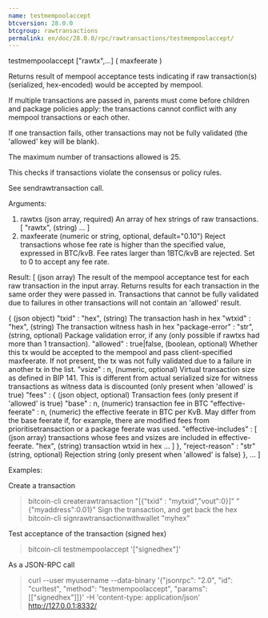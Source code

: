```yaml
---
name: testmempoolaccept
btcversion: 28.0.0
btcgroup: rawtransactions
permalink: en/doc/28.0.0/rpc/rawtransactions/testmempoolaccept/
---
```


testmempoolaccept ["rawtx",...] ( maxfeerate )

Returns result of mempool acceptance tests indicating if raw transaction(s) (serialized, hex-encoded) would be accepted by mempool.

If multiple transactions are passed in, parents must come before children and package policies apply: the transactions cannot conflict with any mempool transactions or each other.

If one transaction fails, other transactions may not be fully validated (the 'allowed' key will be blank).

The maximum number of transactions allowed is 25.

This checks if transactions violate the consensus or policy rules.

See sendrawtransaction call.

Arguments:
1. rawtxs          (json array, required) An array of hex strings of raw transactions.
     [
       "rawtx",    (string)
       ...
     ]
2. maxfeerate      (numeric or string, optional, default="0.10") Reject transactions whose fee rate is higher than the specified value, expressed in BTC/kvB.
                   Fee rates larger than 1BTC/kvB are rejected.
                   Set to 0 to accept any fee rate.

Result:
[                                 (json array) The result of the mempool acceptance test for each raw transaction in the input array.
                                  Returns results for each transaction in the same order they were passed in.
                                  Transactions that cannot be fully validated due to failures in other transactions will not contain an 'allowed' result.
                                  
  {                               (json object)
    "txid" : "hex",               (string) The transaction hash in hex
    "wtxid" : "hex",              (string) The transaction witness hash in hex
    "package-error" : "str",      (string, optional) Package validation error, if any (only possible if rawtxs had more than 1 transaction).
    "allowed" : true|false,       (boolean, optional) Whether this tx would be accepted to the mempool and pass client-specified maxfeerate. If not present, the tx was not fully validated due to a failure in another tx in the list.
    "vsize" : n,                  (numeric, optional) Virtual transaction size as defined in BIP 141. This is different from actual serialized size for witness transactions as witness data is discounted (only present when 'allowed' is true)
    "fees" : {                    (json object, optional) Transaction fees (only present if 'allowed' is true)
      "base" : n,                 (numeric) transaction fee in BTC
      "effective-feerate" : n,    (numeric) the effective feerate in BTC per KvB. May differ from the base feerate if, for example, there are modified fees from prioritisetransaction or a package feerate was used.
      "effective-includes" : [    (json array) transactions whose fees and vsizes are included in effective-feerate.
        "hex",                    (string) transaction wtxid in hex
        ...
      ]
    },
    "reject-reason" : "str"       (string, optional) Rejection string (only present when 'allowed' is false)
  },
  ...
]

Examples:

Create a transaction
> bitcoin-cli createrawtransaction "[{\"txid\" : \"mytxid\",\"vout\":0}]" "{\"myaddress\":0.01}"
Sign the transaction, and get back the hex
> bitcoin-cli signrawtransactionwithwallet "myhex"

Test acceptance of the transaction (signed hex)
> bitcoin-cli testmempoolaccept '["signedhex"]'

As a JSON-RPC call
> curl --user myusername --data-binary '{"jsonrpc": "2.0", "id": "curltest", "method": "testmempoolaccept", "params": [["signedhex"]]}' -H 'content-type: application/json' http://127.0.0.1:8332/



